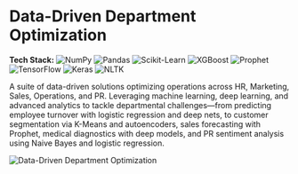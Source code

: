 # Data-Driven Department Optimization

**Tech Stack:** ![NumPy](https://img.shields.io/badge/NumPy-013243?logo=numpy&logoColor=white) ![Pandas](https://img.shields.io/badge/Pandas-150458?logo=pandas&logoColor=white) ![Scikit-Learn](https://img.shields.io/badge/Scikit--Learn-F7931E?logo=scikit-learn&logoColor=white) ![XGBoost](https://img.shields.io/badge/XGBoost-F68712?logo=xgboost&logoColor=white) ![Prophet](https://img.shields.io/badge/Prophet-0059A9?logo=prophet&logoColor=white) ![TensorFlow](https://img.shields.io/badge/TensorFlow-FF6F00?logo=tensorflow&logoColor=white) ![Keras](https://img.shields.io/badge/Keras-D00000?logo=keras&logoColor=white) ![NLTK](https://img.shields.io/badge/NLTK-025B8D?logo=nltk&logoColor=white)

A suite of data-driven solutions optimizing operations across HR, Marketing, Sales, Operations, and PR. Leveraging machine learning, deep learning, and advanced analytics to tackle departmental challenges—from predicting employee turnover with logistic regression and deep nets, to customer segmentation via K-Means and autoencoders, sales forecasting with Prophet, medical diagnostics with deep models, and PR sentiment analysis using Naive Bayes and logistic regression.

![Data-Driven Department Optimization](https://github.com/yildiramdsa/data_driven_department_optimization/blob/main/images/data_driven_department_optimization.png)
